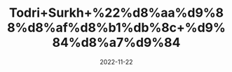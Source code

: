 ---
title: 'Todri+Surkh+%22%d8%aa%d9%88%d8%af%d8%b1%db%8c+%d9%84%d8%a7%d9%84'
date: '2022-11-22' 
metatag: '' 
inventory: '0' 
draft: false 
# meta description 
shortDescripton: 'Todri+Red+Todri+Lal+Beej%2c+Lepdium+Iberis+Pepper+grass+is+used+in+Ayurveda+to+treat+cough%2c+asthma%2c+diabetes%2c+urinary+retention+etc.+It+is+also+used+as+aphrodisiac+and+anti+ageing+herb.'
description: 'Seed+%d8%aa%d8%ae%d9%85++%d8%a8%db%8c%d8%ac'
longdescription: ''
tags: ''
brand: ''
subCategory: ''
unit: '10 gm-Pk'
sellCount: '0'
featured: True
# product Price
price: '30.0'
# Product Short Description
shortDescription: 'Todri+Red+Todri+Lal+Beej%2c+Lepdium+Iberis+Pepper+grass+is+used+in+Ayurveda+to+treat+cough%2c+asthma%2c+diabetes%2c+urinary+retention+etc.+It+is+also+used+as+aphrodisiac+and+anti+ageing+herb.'
productID: 'AD1498DC-0C2D-ED11-9968-005056B3A416'
type: 'products'
category: 'Seed+%d8%aa%d8%ae%d9%85++%d8%a8%db%8c%d8%ac' 
thumnailproduct: 'https://eraconnect.blob.core.windows.net/product-images/aminsaddiquidawakhana/AD1498DC-0C2D-ED11-9968-005056B3A416.webp' 
images:
  - image: 'https://eraconnect.blob.core.windows.net/product-images/aminsaddiquidawakhana/AD1498DC-0C2D-ED11-9968-005056B3A416.webp'  
Variants:
---